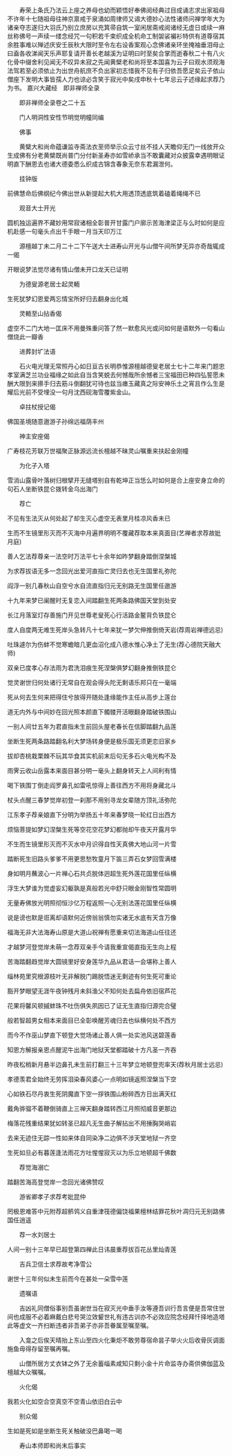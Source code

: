 <!-- { "loadSidebar": true } -->
　　寿荣上条氏乃法云上座之养母也幼而颖悟好奉佛阅经典过目成诵志求出家祖母不许年十七随祖母往神京禀戒于泉涌如周律师又谒大德妙心法性诸师问禅学年大为诸亲夺志遂归大羽氏乃别立庶房以充箕帚自筑一室闲居斋戒阅诸经无虚日或续一麻丝称佛号一声续一缕念经咒一句积若千束织成全机命工制袈裟褊衫特供有道尊宿其余胜事难以殚述庆安壬辰秋大限时至令左右设香案观心念佛诸亲环坐掩袖垂泪母止曰盍各收涕闻天乐声耶复请开善长老越溪为证明曰时至矣合掌而逝春秋二十有八火化骨中缀舍利见闻无不叹异未寂之先闻黄檗老和尚将至本国喜为云子曰观水须观海法驾若至必须依止为出世舟航庶不负出家初志惜我不见有子归依吾愿足矣云子依山僧座下发明大事皆孺人力也谅必含笑于寂光中矣戌申秋十七年忌云子述缘起求荐乃为书。
嘉兴大藏经　即非禅师全录


　　即非禅师全录卷之二十五

　　门人明洞性安性节明觉明幢同编

　　佛事

　　黄檗大和尚命蕴谦监寺斋法衣至师举示众云寸丝不挂人天瞻仰无门一线放开众生成佛有分老黄檗既尚普门分付新圣寿亦如雪峤承当不敢囊藏对众披露幸遇明眼证明直下酬恩去也诸大德委悉么织成古锦含春象无奈东君漏泄何。

　　挂钟版

前佛慧命后佛纲纪今佛出世从新提起大机大用透顶透底筑着磕着绳绳不已

　　观音大士开光

圆机独运遍界不藏妙用常寂诸相全彰普开甘露门户廓示苦海津梁正与么时如何是应机赴感一句毫头点出千手眼一月当天印万江

　　源檀越丁未二月二十二下午送大士进寿山开光与山僧午间所梦无异亦奇哉辄成一偈

开眼说梦法觉尽诸有情山僧未开口龙天已证明

　　为德叟源老居士起灵輀

生死犹梦幻恩爱两忘情宝所好归去翻身出化城

　　灵輀至山拈香偈

虚空不二门大地一匡床不用曼殊重问答了然一默愈风光或问如何是语默外一句看山僧烧此一瓣香

　　进葬封圹法语

　　石火电光理无常照丹心如日亘古长明恭惟源檀越德叟老居士七十二年来门题忠孝室满芝兰功业福缘之如此自当含笑蜕去何憾哉所余憾者三宝福田已种四弘誓愿未酬大限到来攃手归去筋斗倒翻犹可待也兹当瘗玉藏真之际安神乐土之宵且作么生是耀后光前不受埋没一句月沈西砚海雪覆紫金山。

　　卓拄杖授记偈

佛国圣境随意遨游子孙绵远福荫丰州

　　神主安座偈

广寿枝花芳联万世福聚正脉源远流长檀越不昧灵山嘱重来扶起金刚幢

　　为化子入塔

雪消山露骨叶落树归根擘开无缝塔别自有乾坤正当恁么时如何是合上座安身立命的句石人坐断铁昆仑拨转金乌出海门

　　荐亡

不见有生法灭从何处起了却生灭心虚空无表里月桂凉风香未已

生而不生镜里形灭而不灭海中月遍界明明不覆藏荐取本来真面目(艺禅者求荐故妣月庭)

善人乞法荐尊亲一法空时万法平七十余年如昨梦翻身踏倒涅槃城

为求荐拔语无多一念回光出爱河直指亡灵归去也无生国里礼弥陀

阎浮一别几春秋山自空兮水自流直指归元无别路无生国里任遨游

十九年来梦已阑醒时无复恋入间踏翻生死两条路佛国天堂到处安

长江月落室灯存善施门开见世尊老叟死心行活路金鳌背负铁昆仑

度人自度两无难生死岸头急转凡十七年来犹一梦欠伸推倒倚天岩(荐周岩禅德远忌)

吐珠遽尔为伤蚌不觉寒蟾暗几更血沼化成八德水惟心净土了无生(荐心德院天融大师)

双亲已度孝心存法雨为君洗泪痕生死涅槃俱梦幻翻身推倒铁昆仑

觉灵谢世归何处诸行无常自在观会得头陀无剩语乐邦只在一毫端

死从何去生何来把得住兮放得开随处逢缘能作主任从高步上莲台

道无内外与中间妙在回光照本颜直下髑髅开活眼翻身踏破铁围山

一别人间廿五年为君直指未生前回头屋老春长在信脚踏翻九品莲

坐断生死两条路踏翻名利大梦场转身便是极乐国无须更恋旧家乡

拔却杏桃栽栗棘不玩其华食其实机前末后句无多石火电光构不及

雨霁云收山岳露本来面目甚分明一毫头上翻身转天上人间利有情

喝下铁围丁倒走阎罗鼻孔如雷吼惊得上善往西方不用将身藏北斗

杖头点醒三春梦觉岸初登一刹那不用别寻龙女辈随方顶礼活弥陀

江东孝子荐亲娘直下分明为举扬五十年来春梦晓一轮红日出西方

烦恼菩提如梦幻涅槃生死等空花空花梦幻都抛却午夜天开露月华

不生而生镜里形灭而不灭水中月识得自性天真佛大地山河一片雪

踏断死生旧路头爹爹不用更思愁牧童月下笛三弄石女梦回雪满楼

身如明月蘸波心一片禅心石共贞脱体迥超生死外莲花国里任纵横

浮生大梦谁为觉虚妄幻躯孰是真般若光中舒只眼金刚智性常圆明

无量寿佛放光明照彻恒沙亿万程返照一心无别法莲花国里任纵横

说是谤也默是诳离却语默何近傍翁翁慎勿实诸无水底有天含万像

福海无非大法海寿山原是大道山祝禅有愿重来切法海道山任往还

才越梦河登觉岸未萌一念荐双亲手今请我重宣偈直指无生向上程

苦海踏翻趋觉岸大圆镜里好安身莲华九品从君话一会堪称上善人

缁林苑里究根源枝叶无非解脱门踢脱悟迷无剩迹有何生死可重论

豁开梦眼望无涯午夜钟残月未斜渔父不知何处去扁舟依旧宿芦花

花果将馨风顿摵蚌珠不吐伤俱失夙因已了证无生直指归源完合璧

般若智超男女相本来面目已全彰唤醒芳魂归去也纵横何处不西方

而今不作巫山梦直下顿登大觉场诸止善人俱一处实池风送碧莲香

知恩方解报亲恩点醒泥牛出海门地狱天堂都踏破十方凡圣一齐吞

昨夜松梢新月悬半边鼻孔未生前打翻三十三年梦立地顿登兜率天(荐秋月居士远忌)

孝德羡君全始终无劳挥泪染春风婆心一点明如镜返照涅槃当下空

心如铁石尽丹衷生死阴魔直下空一拶铁围山粉碎西方日出满天红

戴角骅骝不着鞭倒骑直上三禅天翻身踏转西江月照彻威音更那边

梅落花残重结果犹如转圣已超凡无生曲子解拈出不用捶胸哭峭岩

去来无迹住无踪一性如来体自同染净二边俱不涉天堂地狱一齐空

生死如旦必有暮莲逢法雨花方吐惺惺寂灭以为乐立地顿超千佛数

　　荐觉海溺亡

踏翻苦海高登觉岸一念回光诸佛赞叹

　　游省卿孝子求荐考妣昆仲

罔极恩难答中元附荐超鹡鸰义自重津筏德偏饶福果檀林结罪花秋叶凋归元无别路佛国任逍遥

　　荐一水刘居士

人间一别十三年早已超登第四禅此日讳晨重荐拔百花丛里灿青莲

　　吉兵卫信士求荐故考净雪公

谢世十三年何似未生前而今在甚处一朵雪中莲

　　遗嘱语

　　吉凶礼同僧俗事别吾虽谢世当在寂灭光中垂手汝等遵吾训行吾言便是吾常住世间也成服不必着麻戴白悲号哭泣效颦世礼有违古训亦不必效应院念经拜忏择地造塔此等虚文一齐扫断违者非吾弟子亦非吾眷属至嘱至嘱。

　　入龛之后俟天晴抬上东山至四火化秉炬不敢劳尊宿命昙子举火火后收骨灰调面施鱼毋得存留至嘱再嘱。

　　山僧所居方丈衣钵之外了无余蓄缁素咸知只剩小金十片命监寺办斋供佛伽蓝及檀越大众嘱嘱。

　　火化偈

我若火化如空合空真空不空青山依旧白云中

　　别众偈

生如是死如是坐断生死关触破没巴鼻喝一喝

　　寿山本师即和尚末后事实

